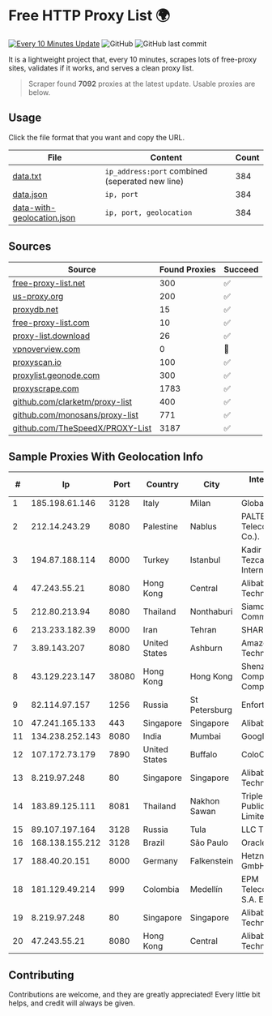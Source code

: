 
# Free HTTP Proxy List 🌍

[![Every 10 Minutes Update](https://github.com/mertguvencli/http-proxy-list/actions/workflows/main.yml/badge.svg?branch=main)](https://github.com/mertguvencli/http-proxy-list/actions/workflows/main.yml)
![GitHub](https://img.shields.io/github/license/mertguvencli/http-proxy-list)
![GitHub last commit](https://img.shields.io/github/last-commit/mertguvencli/http-proxy-list)

It is a lightweight project that, every 10 minutes, scrapes lots of free-proxy sites, validates if it works, and serves a clean proxy list.


> Scraper found **7092** proxies at the latest update. Usable proxies are below.

## Usage

Click the file format that you want and copy the URL.


|File|Content|Count|
|----|-------|-----|
|[data.txt](https://raw.githubusercontent.com/mertguvencli/http-proxy-list/main/proxy-list/data.txt)|`ip_address:port` combined (seperated new line)|384|
|[data.json](https://raw.githubusercontent.com/mertguvencli/http-proxy-list/main/proxy-list/data.json)|`ip, port`|384|
|[data-with-geolocation.json](https://raw.githubusercontent.com/mertguvencli/http-proxy-list/main/proxy-list/data-with-geolocation.json)|`ip, port, geolocation`|384|

## Sources

|Source|Found Proxies|Succeed|
|------|-------------|-------|
|[free-proxy-list.net](https://free-proxy-list.net)|300|✅|
|[us-proxy.org](https://www.us-proxy.org)|200|✅|
|[proxydb.net](http://proxydb.net)|15|✅|
|[free-proxy-list.com](https://free-proxy-list.com/?page=&port=&type%5B%5D=http&type%5B%5D=https&up_time=0&search=Search)|10|✅|
|[proxy-list.download](https://www.proxy-list.download/HTTP)|26|✅|
|[vpnoverview.com](https://vpnoverview.com/privacy/anonymous-browsing/free-proxy-servers)|0|🚫|
|[proxyscan.io](https://www.proxyscan.io)|100|✅|
|[proxylist.geonode.com](https://proxylist.geonode.com/api/proxy-list?limit=300&page=1&sort_by=lastChecked&sort_type=desc&protocols=http,https)|300|✅|
|[proxyscrape.com](https://api.proxyscrape.com/v2/?request=displayproxies&protocol=http&timeout=10000&country=all&ssl=all&anonymity=all)|1783|✅|
|[github.com/clarketm/proxy-list](https://raw.githubusercontent.com/clarketm/proxy-list/master/proxy-list-raw.txt)|400|✅|
|[github.com/monosans/proxy-list](https://raw.githubusercontent.com/monosans/proxy-list/main/proxies/http.txt)|771|✅|
|[github.com/TheSpeedX/PROXY-List](https://raw.githubusercontent.com/TheSpeedX/PROXY-List/master/http.txt)|3187|✅|


## Sample Proxies With Geolocation Info

|#|Ip|Port|Country|City|Internet Service Provider|
|-|--|----|-------|----|-------------------------|
|1|185.198.61.146|3128|Italy|Milan|Global Router LLC|
|2|212.14.243.29|8080|Palestine|Nablus|PALTEL (Palestine Telecommunications Co.).|
|3|194.87.188.114|8000|Turkey|Istanbul|Kadir Huseyin Tezcan Nosspeed Internet Teknolojileri|
|4|47.243.55.21|8080|Hong Kong|Central|Alibaba (US) Technology Co., Ltd.|
|5|212.80.213.94|8080|Thailand|Nonthaburi|Siamdata Communication Co.|
|6|213.233.182.39|8000|Iran|Tehran|SHARIF-EDU|
|7|3.89.143.207|8080|United States|Ashburn|Amazon Technologies Inc.|
|8|43.129.223.147|38080|Hong Kong|Hong Kong|Shenzhen Tencent Computer Systems Company Limited|
|9|82.114.97.157|1256|Russia|St Petersburg|Enforta-MSK|
|10|47.241.165.133|443|Singapore|Singapore|Alibaba.com LLC|
|11|134.238.252.143|8080|India|Mumbai|Google LLC|
|12|107.172.73.179|7890|United States|Buffalo|ColoCrossing|
|13|8.219.97.248|80|Singapore|Singapore|Alibaba (US) Technology Co., Ltd.|
|14|183.89.125.111|8081|Thailand|Nakhon Sawan|Triple T Broadband Public Company Limited|
|15|89.107.197.164|3128|Russia|Tula|LLC TK Altair|
|16|168.138.155.212|3128|Brazil|São Paulo|Oracle Corporation|
|17|188.40.20.151|8000|Germany|Falkenstein|Hetzner Online GmbH|
|18|181.129.49.214|999|Colombia|Medellín|EPM Telecomunicaciones S.A. E.S.P.|
|19|8.219.97.248|80|Singapore|Singapore|Alibaba (US) Technology Co., Ltd.|
|20|47.243.55.21|8080|Hong Kong|Central|Alibaba (US) Technology Co., Ltd.|



## Contributing

Contributions are welcome, and they are greatly appreciated! Every
little bit helps, and credit will always be given.

